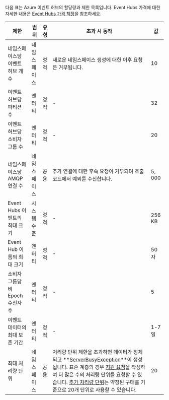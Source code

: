 다음 표는 Azure 이벤트 허브의 할당량과 제한 목록입니다. Event Hubs 가격에 대한 자세한 내용은 [Event Hubs 가격 책정](https://azure.microsoft.com/pricing/details/event-hubs/)을 참조하세요.

| 제한 | 범위 | 유형 | 초과 시 동작 | 값 |
| --- | --- | --- | --- | --- |
| 네임스페이스당 이벤트 허브 개수 |네임스페이스 |정적 |새로운 네임스페이스 생성에 대한 이후 요청은 거부됩니다. |10 |
| 이벤트 허브당 파티션 수 |엔터티 |정적 |- |32 |
| 이벤트 허브당 소비자 그룹 수 |엔터티 |정적 |- |20 |
| 네임스페이스당 AMQP 연결 수 |네임스페이스 |공용 |추가 연결에 대한 후속 요청이 거부되며 호출 코드에서 예외를 수신합니다. |5, 000 |
| Event Hubs 이벤트의 최대 크기|시스템 수준 |정적 |- |256 KB |
| Event Hub 이름의 최대 크기 |엔터티 |정적 |- |50자 |
| 소비자 그룹당 비 Epoch 수신자 수 |엔터티 |정적 |- |5 |
| 이벤트 데이터의 최대 보존 기간 |엔터티 |정적 |- |1-7일 |
| 최대 처리량 단위 |네임스페이스 |공용 |처리량 단위 제한을 초과하면 데이터가 정체되고 **[ServerBusyException](/dotnet/api/microsoft.servicebus.messaging.serverbusyexception)**이 생성됩니다. 표준 계층의 경우 [지원 요청](/azure/azure-supportability/how-to-create-azure-support-request)을 작성하여 더 많은 수의 처리량 단위를 요청할 수 있습니다. [추가 처리량 단위](../articles/event-hubs/event-hubs-auto-inflate.md)는 약정된 구매를 기준으로 20개 단위로 사용할 수 있습니다. |20 |

